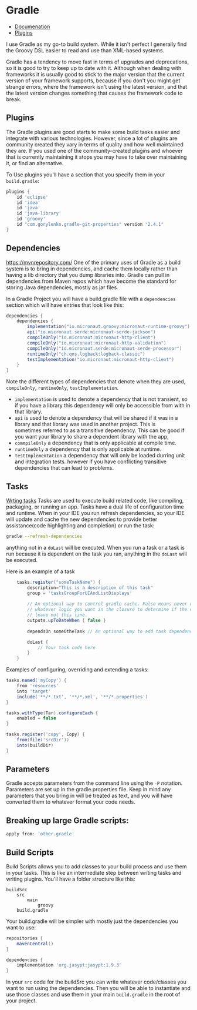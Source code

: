# Gradle
* [Documenation](https://docs.gradle.org/current/userguide/userguide.html)
* [Plugins](https://plugins.gradle.org/)

I use Gradle as my go-to build system. While it isn't perfect I generally find the Groovy DSL easier to read and use than XML-based systems.

Gradle has a tendency to move fast in terms of upgrades and deprecations, so it is good to try to keep up to date with it. Although when 
dealing with frameworks it is usually good to stick to the major version that the current version of your framework supports, because if
you don't you might get strange errors, where the framework isn't using the latest version, and that the latest version changes something
that causes the framework code to break.

## Plugins
The Gradle plugins are good starts to make some build tasks easier and integrate with various technologies. However, since a lot of  plugins
are community created they vary in terms of quality and how well maintained they are. If you used one of the community-created plugins and
whoever that is currently maintaining it stops you may have to take over maintaining it, or find an alternative.

To Use plugins you'll have a section that you specify them in your `build.gradle`:
```groovy
plugins {
    id 'eclipse'
    id 'idea'
    id 'java'
    id 'java-library'
    id 'groovy'
    id "com.gorylenko.gradle-git-properties" version "2.4.1"
}
```

## Dependencies
https://mvnrepository.com/
One of the primary uses of Gradle as a build system is to bring in dependencies, and cache them locally rather than having a lib directory
that you dump libraries into. Gradle can pull in dependencies from Maven repos which have become the standard for storing Java dependencies,
mostly as jar files.

In a Gradle Project you will have a build.gradle file with a `dependencies` section which will have entries that look like this:
```groovy
dependencies {
    dependencies {
        implementation("io.micronaut.groovy:micronaut-runtime-groovy")
        api("io.micronaut.serde:micronaut-serde-jackson")
        compileOnly("io.micronaut:micronaut-http-client")
        compileOnly("io.micronaut:micronaut-http-validation")
        compileOnly("io.micronaut.serde:micronaut-serde-processor")
        runtimeOnly("ch.qos.logback:logback-classic")
        testImplementation("io.micronaut:micronaut-http-client")
    }
}
```
Note the different types of dependencies that denote when they are used, `compileOnly`, `runtimeOnly`, `testImplementation`.
* `implementation` is used to denote a dependency that is not transient, so if you have a library this dependency will only be accessible
from with in that library.
* `api` is used to denote a dependency that will be shared if it was in a library and that library was used in another project. This is  
sometimes referred to as a transitive dependency. This can be good if you want your library to share a dependent library with the app,
* `commpileOnly` a dependency that is only applicable at compile time.
* `runtimeOnly` a dependency that is only applicable at runtime.
* `testImplementation` a dependency that will only be loaded durring unit and integration tests.
however if you have conflicting transitive dependencies that can lead to problems.

## Tasks
[Wrting tasks](https://docs.gradle.org/current/userguide/more_about_tasks.html)
Tasks are used to execute build related code, like compiling, packaging, or running an app. Tasks have a dual life of configuration time
and runtime. When in your IDE you run refresh dependencies, so your IDE will update and cache the new dependencies to provide better 
assistance(code highlighting and completion) or run the task:
```bash
gradle --refresh-dependencies
```
anything not in a `doLast` will be executed. When you run a task or a task is run because it is dependent on the task you ran, anything
in the `doLast` will be executed.

Here is an example of a task
```groovy
    tasks.register("someTaskName") {
        description="This is a description of this task"
        group = 'tasksGroupForUIAndListDisplays'
    
        // An optional way to control gradle cache. False means never use thee cache, over riding the default. Or you can put
        // whatever logic you want in the closure to determine if the cache should be used. Or if you want the default behavior
        // leave out this line.
        outputs.upToDateWhen { false } 
    
        dependsOn someOtheTask // An optional way to add task dependencies

        doLast {
            // Your task code here
        }
    }
```

Examples of configuring, overriding and extending a tasks:
```groovy
tasks.named('myCopy') {
    from 'resources'
    into 'target'
    include('**/*.txt', '**/*.xml', '**/*.properties')
}

tasks.withType(Tar).configureEach {
    enabled = false
}

tasks.register('copy', Copy) {
    from(file('srcDir'))
    into(buildDir)
}


```


## Parameters
Gradle accepts parameters from the command line using the `-P` notation. Parameters are set up in the gradle.properties file. Keep in mind
any parameters that you bring in will be treated as text, and you will have converted them to whatever format your code needs.

## Breaking up large Gradle scripts:
```groovy
apply from: 'other.gradle'
```

## Build Scripts
Build Scripts allows you to add classes to your build process and use them in your tasks. This is like an intermediate step between writing
tasks and writing plugins. You'll have a folder structure like this:
```
buildSrc
    src
        main
            groovy
    build.gradle
```

Your build.gradle will be simpler with mostly just the dependencies you want to use:
```groovy
repositories {
    mavenCentral()
}

dependencies {
    implementation 'org.jasypt:jasypt:1.9.3'
}
```

In your `src` code for the buildSrc you can write whatever code/classes you want to run using the dependencies. Then you will be able to
instantiate and use those classes and use them in your main `build.gradle` in the root of your project.
